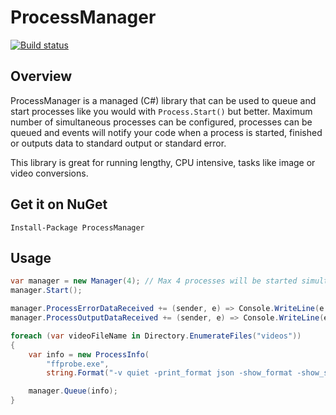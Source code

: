 # ProcessManager

[![Build status](https://ci.appveyor.com/api/projects/status/ajvmvs3ha8sm8d8x/branch/master?svg=true)](https://ci.appveyor.com/project/huysentruitw/process-manager/branch/master)

## Overview

ProcessManager is a managed (C#) library that can be used to queue and start processes like you would with `Process.Start()` but better. Maximum number of simultaneous processes can be configured, processes can be queued and events will notify your code when a process is started, finished or outputs data to standard output or standard error.

This library is great for running lengthy, CPU intensive, tasks like image or video conversions.

## Get it on NuGet

    Install-Package ProcessManager

## Usage

```C#
var manager = new Manager(4); // Max 4 processes will be started simultaneously
manager.Start();

manager.ProcessErrorDataReceived += (sender, e) => Console.WriteLine(e.Data);
manager.ProcessOutputDataReceived += (sender, e) => Console.WriteLine(e.Data);

foreach (var videoFileName in Directory.EnumerateFiles("videos"))
{
	var info = new ProcessInfo(
		"ffprobe.exe",
		string.Format("-v quiet -print_format json -show_format -show_streams \"{0}\"", videoFileName));

	manager.Queue(info);
}
```
